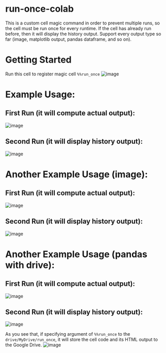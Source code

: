 # run-once-colab
  This is a custom cell magic command in order to prevent multiple runs, so the cell must be run once for every runtime. If the cell has already run before, then it will display the history output. Support every output type so far (image, matplotlib output, pandas dataframe, and so on).

# Getting Started
Run this cell to register magic cell `%%run_once`
![image](https://github.com/wawan-ikhwan/run-once-colab/assets/72451078/567bce81-5336-424d-9bbb-548f2b319de9)

# Example Usage:
## First Run (it will compute actual output):
![image](https://github.com/wawan-ikhwan/run-once-colab/assets/72451078/0a0cb2e9-c70b-4c5a-aa35-a99812c063f0)
## Second Run (it will display history output):
![image](https://github.com/wawan-ikhwan/run-once-colab/assets/72451078/432f5274-8f8e-48a0-be0c-9bd212ffc123)

# Another Example Usage (image):
## First Run (it will compute actual output):
![image](https://github.com/wawan-ikhwan/run-once-colab/assets/72451078/84de076b-70b6-4009-add7-677c306e5860)
## Second Run (it will display history output):
![image](https://github.com/wawan-ikhwan/run-once-colab/assets/72451078/9a070094-95be-43bd-b7d3-a35a88017f32)

# Another Example Usage (pandas with drive):
## First Run (it will compute actual output):
![image](https://github.com/wawan-ikhwan/run-once-colab/assets/72451078/8f03d6ef-46cf-4420-bc06-6efc5066e788)
## Second Run (it will display history output):
![image](https://github.com/wawan-ikhwan/run-once-colab/assets/72451078/b67141c3-a0f0-494d-8c0e-526f405f5fca)

As you see that, if specifying argument of `%%run_once` to the `drive/MyDrive/run_once`, it will store the cell code and its HTML output to the Google Drive.
![image](https://github.com/wawan-ikhwan/run-once-colab/assets/72451078/ca2dcffa-56dc-4bca-910f-25c1ee528150)
